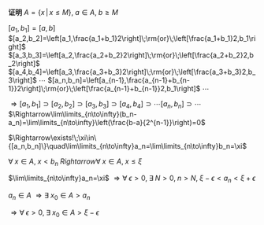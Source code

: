 **证明**
$A=\{x\,|\,x\leq M\},\; a\in A,\;b\geq M$

$[a_1,b_1]=[a,b]$
$[a_2,b_2]=\left[a_1,\frac{a_1+b_1}2\right]\;\rm{or}\;\left[\frac{a_1+b_1}2,b_1\right]$
$[a_3,b_3]=\left[a_2,\frac{a_2+b_2}2\right]\;\rm{or}\;\left[\frac{a_2+b_2}2,b_2\right]$
$[a_4,b_4]=\left[a_3,\frac{a_3+b_3}2\right]\;\rm{or}\;\left[\frac{a_3+b_3}2,b_3\right]$
$\cdots$
$[a_n,b_n]=\left[a_{n-1},\frac{a_{n-1}+b_{n-1}}2\right]\;\rm{or}\;\left[\frac{a_{n-1}+b_{n-1}}2,b_1\right]$
$\cdots$

$\Rightarrow[a_1,b_1]\supset[a_2,b_2]\supset[a_3,b_3]\supset[a_4,b_4]\supset \cdots[a_n,b_n]\supset \cdots$
$\Rightarrow\lim\limits_{n\to\infty}(b_n-a_n)=\lim\limits_{n\to\infty}\left(\frac{b-a}{2^{n-1}}\right)=0$

$\Rightarrow\exists!\;\xi\in\{[a_n,b_n]\}\quad\lim\limits_{n\to\infty}a_n=\lim\limits_{n\to\infty}b_n=\xi$

$\forall\;x\in A,\;x<b_n$
$Rightarrow\forall\;x\in A,\;x\leq\xi$

$\lim\limits_{n\to\infty}a_n=\xi$
$\Rightarrow\forall\;\epsilon>0,\;\exists\;N>0,\;n>N,\;\xi-\epsilon<a_n<\xi+\epsilon$

$a_n\in A$
$\Rightarrow\exists\;x_0\in A>a_n$

$\Rightarrow\forall\;\epsilon>0,\;\exists\;x_0\in A>\xi-\epsilon$
